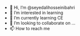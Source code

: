 - 👋 Hi, I’m @seyedalihosseinibahri
- 👀 I’m interested in learning
- 🌱 I’m currently learning CE
- 💞️ I’m looking to collaborate on ...
- 📫 How to reach me 

<!---
seyedalihosseinibahri/seyedalihosseinibahri is a ✨ special ✨ repository because its `README.md` (this file) appears on your GitHub profile.
You can click the Preview link to take a look at your changes.
--->
